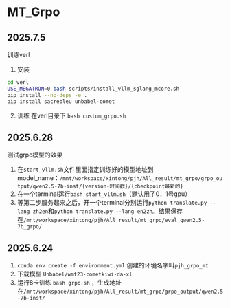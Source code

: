 # MT_Grpo
## 2025.7.5
训练verl
1. 安装
```bash
cd verl
USE_MEGATRON=0 bash scripts/install_vllm_sglang_mcore.sh
pip install --no-deps -e .
pip install sacrebleu unbabel-comet
```
2. 训练
在verl目录下 `bash custom_grpo.sh`


## 2025.6.28
测试grpo模型的效果
1. 在`start_vllm.sh`文件里面指定训练好的模型地址到model_name：`/mnt/workspace/xintong/pjh/All_result/mt_grpo/grpo_output/qwen2.5-7b-inst/{version-时间戳}/{checkpoint最新的} `
2. 在一个terminal运行`bash start_vllm.sh`（默认用了0，1号gpu）
3. 等第二步服务起来之后，开一个terminal分别运行`python translate.py --lang zh2en`和`python translate.py --lang en2zh`。结果保存在`/mnt/workspace/xintong/pjh/All_result/mt_grpo/eval_qwen2.5-7b_grpo/`

## 2025.6.24
1. `conda env create -f environment.yml` 创建的环境名字叫`pjh_grpo_mt`
2. 下载模型 `Unbabel/wmt23-cometkiwi-da-xl`
3. 运行8卡训练 `bash grpo.sh` ，生成地址在`/mnt/workspace/xintong/pjh/All_result/mt_grpo/grpo_output/qwen2.5-7b-inst/`
